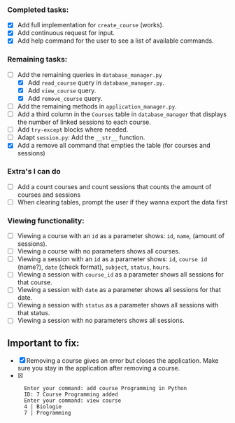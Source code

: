 
### Completed tasks:
- [x] Add full implementation for `create_course` (works).
- [x] Add continuous request for input.
- [x] Add help command for the user to see a list of available commands.

### Remaining tasks:
- [ ] Add the remaining queries in `database_manager.py`
  - [x] Add `read_course` query in `database_manager.py`.
  - [x] Add `view_course` query.
  - [x] Add `remove_course` query.
- [ ] Add the remaining methods in `application_manager.py`.
- [ ] Add a third column in the `Courses` table in `database_manager` that displays the number of linked sessions to each course.
- [ ] Add `try-except` blocks where needed.
- [ ] Adapt `session.py`: Add the `__str__` function.
- [x] Add a remove all command that empties the table (for courses and sessions)

### Extra's I can do
- [ ] Add a count courses and count sessions that counts the amount of courses and sessions
- [ ] When clearing tables, prompt the user if they wanna export the data first

### Viewing functionality:
- [ ] Viewing a course with an `id` as a parameter shows: `id`, `name`, (amount of sessions).
- [ ] Viewing a course with no parameters shows all courses.
- [ ] Viewing a session with an `id` as a parameter shows: `id`, `course id` (name?), `date` (check format), `subject`, `status`, `hours`.
- [ ] Viewing a session with `course_id` as a parameter shows all sessions for that course.
- [ ] Viewing a session with `date` as a parameter shows all sessions for that date.
- [ ] Viewing a session with `status` as a parameter shows all sessions with that status.
- [ ] Viewing a session with no parameters shows all sessions.

## Important to fix:
- [x] Removing a course gives an error but closes the application. Make sure you stay in the application after removing a course.
-	[x] 
		Enter your command: add course Programming in Python
		ID: 7 Course Programming added
		Enter your command: view course
		4 | Biologie
		7 | Programming
